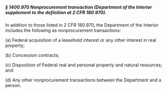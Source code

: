 ##### § 1400.970 Nonprocurement transaction (Department of the Interior supplement to the definition at 2 CFR 180.970). #####

In addition to those listed in 2 CFR 180.970, the Department of the Interior includes the following as nonprocurement transactions:

(a) Federal acquisition of a leasehold interest or any other interest in real property;

(b) Concession contracts;

(c) Disposition of Federal real and personal property and natural resources; and

(d) Any other nonprocurement transactions between the Department and a person.